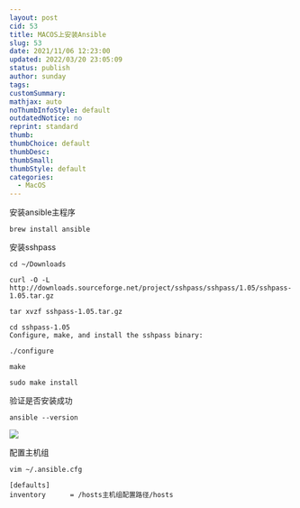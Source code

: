 ```yaml
---
layout: post
cid: 53
title: MACOS上安装Ansible
slug: 53
date: 2021/11/06 12:23:00
updated: 2022/03/20 23:05:09
status: publish
author: sunday
tags: 
customSummary: 
mathjax: auto
noThumbInfoStyle: default
outdatedNotice: no
reprint: standard
thumb: 
thumbChoice: default
thumbDesc: 
thumbSmall: 
thumbStyle: default
categories:
  - MacOS
---
```


安装ansible主程序

```shell
brew install ansible
```
<!--more-->

安装sshpass

```shell
cd ~/Downloads

curl -O -L http://downloads.sourceforge.net/project/sshpass/sshpass/1.05/sshpass-1.05.tar.gz

tar xvzf sshpass-1.05.tar.gz

cd sshpass-1.05
Configure, make, and install the sshpass binary:

./configure

make

sudo make install

```

验证是否安装成功
```
ansible --version
```
![](https://s3.oss.oracle.itan90.cn/i/2021/11/06/k9n0d6.png)

配置主机组
```
vim ~/.ansible.cfg

[defaults]
inventory      = /hosts主机组配置路径/hosts
```